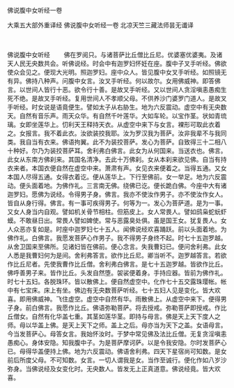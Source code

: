 佛说腹中女听经一卷


大乘五大部外重译经
佛说腹中女听经一卷
北凉天竺三藏法师昙无谶译


　　

佛说腹中女听经
　　佛在罗阅只。与诸菩萨比丘僧比丘尼。优婆塞优婆夷。及诸天人民无央数共会。听佛说经。时会中有迦罗妇怀妊在座。腹中子叉手听经。佛欲使众会见之。便现大光明。照迦罗妇。座中众人。皆见腹中女叉手听经。如照镜无有异。佛持八种声。问腹中女言。汝叉手听经。何以故尔。女用佛威神。即答佛言。以世间人皆行十恶。欲令行十善。是故叉手听经。又以世间人贪淫嗔恚愚痴生死不绝。是故叉手听经。复用世间人不孝顺父母。不供养沙门婆罗门道人。是故叉手听经。时女说是语竟便生。譬如太子从右胁生。地为六反震动。虚空中有无央数天。自然有音乐声。雨天众华。有自然千叶莲华。大如车轮。以宝作茎。状如青琉璃。女即坐莲华上。忉利天王释持天衣。从虚空中来下与女言。裸形可取此衣着之。女报言。我不着此衣。汝欲装挍我耶。汝为罗汉我为菩萨。汝非我辈不与我同类。我自当有衣来。佛语拘翼。此不为装挍菩萨。发心为菩萨。自致得三十二相八十种好。尔乃为装挍菩萨耳。舍利弗白佛言。此女为从何国来。当送衣也。佛言。此女从东南方佛刹来。其国名清净。去此十万佛刹。女从本刹来欲见佛。自当有持衣来者。本国衣便自然在虚空中来。萧肃有声。女见衣来便着之。当得五通。又女本国人尽得五通。女得衣着讫。便从莲华上。下行至佛前。女一举足。地为六反震动。便头面着地。为佛作礼。三言南无佛。绕佛已讫。便长跪白佛。今座中大有诸迦罗妇。愿佛为说经。令得男子身。佛言。我亦不使汝作男子。亦不使汝作女人。皆自从身行得。佛言。有一事可疾得男子。何等为一。发心为菩萨道。是为一事。又女人身当内自观。譬如机关骨节相柱。但筋皮上。女人常畏人。譬如鸱枭蛇蚖虾蟆。不敢昼日出。常畏人譬如婢使。常与恶露臭处俱。虽是国王女。犹复畏人。女人众恶亦复如是。时座中迦罗妇七十五人。闻佛说经欢喜踊跃。前以头面着地。为佛作礼。白佛言。我愿发菩萨心作男子。我不得男子身终不起。时七十五迦罗越。从舍卫国来至佛所。见诸妇皆在佛前。便心念言。失我曹妇已。便问舍利弗。此女人悉是我曹妇何为是间。舍利弗答言。欲作比丘尼。卿当听不。迦罗越答言。若欲作比丘尼者。先使我曹作比丘僧。舍利弗白佛言。是七十五迦罗越。皆欲作比丘。佛呼善男子来。皆作比丘。头发自然堕。袈裟便着身。手持应器。皆前为佛作礼。时七十五妇。各脱珠环。皆以散佛上。便自然虚空中。化作七十五交露珠璎帐。帐中有七宝床。床上有坐。佛边有无央数菩萨听经。七十五妇人见是变化。皆大欢喜。即用佛威神。飞住虚空。虚空中自然有华。雨散佛上。从虚空中来下。便得男子身。前白佛言。我愿作比丘。佛语弥勒菩萨。将去授戒。弥勒菩萨即授戒。作比丘僧女。自然有化华盖七重。其茎如莲华茎。即持与母言。佛是天上天下度人之师。母以华盖上佛。是天上天下之师。盖上之后。母亦当为天下之盖。女语母言。今当发菩萨心。母答女言。我始怀汝时。于梦中常见佛及法比丘僧。无复贪淫嗔恚愚痴心。身体安隐。知我腹中子。为是菩萨摩诃萨。以是令我安隐。尔时发菩萨心已。母得华盖便持上佛。地为六反震动。佛语舍利弗。四天下星宿尚可知数。是女前后所度父母。不可知数。女言。一切人谓我是女。当作至诚行。便化作如八岁沙弥身。当佛说经及女变化时。无央数人。皆发无上正真道意。佛说经竟。皆大欢喜。


